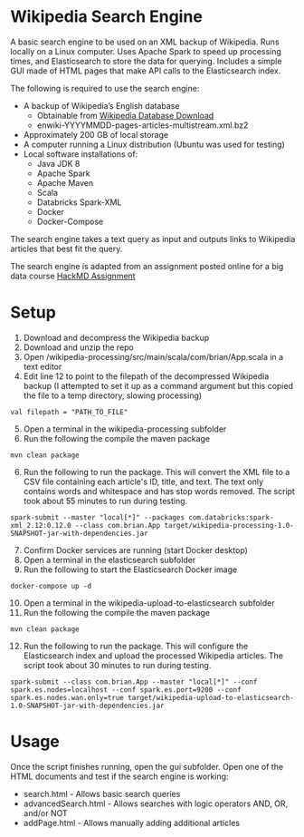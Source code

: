 # Wikipedia Search Engine
A basic search engine to be used on an XML backup of Wikipedia. Runs locally on a Linux computer. Uses Apache Spark to speed up processing times, and Elasticsearch to store the data for querying. Includes a simple GUI made of HTML pages that make API calls to the Elasticsearch index.

The following is required to use the search engine: 
* A backup of Wikipedia’s English database
  * Obtainable from [Wikipedia Database Download](https://en.wikipedia.org/wiki/Wikipedia:Database_download)
  * enwiki-YYYYMMDD-pages-articles-multistream.xml.bz2
* Approximately 200 GB of local storage
* A computer running a Linux distribution (Ubuntu was used for testing) 
* Local software installations of:
  * Java JDK 8
  * Apache Spark
  * Apache Maven
  * Scala
  * Databricks Spark-XML
  * Docker
  * Docker-Compose

The search engine takes a text query as input and outputs links to Wikipedia articles that best fit the query.

The search engine is adapted from an assignment posted online for a big data course [HackMD Assignment](https://hackmd.io/@9NHMbs3cSOmGDKDUbhIviQ/H1LM2fR5m?type=view)

# Setup
1. Download and decompress the Wikipedia backup
2. Download and unzip the repo
3. Open /wikipedia-processing/src/main/scala/com/brian/App.scala in a text editor
4. Edit line 12 to point to the filepath of the decompressed Wikipedia backup (I attempted to set it up as a command argument but this copied the file to a temp directory, slowing processing)
```
val filepath = "PATH_TO_FILE"
```

5. Open a terminal in the wikipedia-processing subfolder
6. Run the following the compile the maven package
```
mvn clean package
```

6. Run the following to run the package. This will convert the XML file to a CSV file containing each article's ID, title, and text. The text only contains words and whitespace and has stop words removed. The script took about 55 minutes to run during testing.
```
spark-submit --master "local[*]" --packages com.databricks:spark-xml_2.12:0.12.0 --class com.brian.App target/wikipedia-processing-1.0-SNAPSHOT-jar-with-dependencies.jar
```

7. Confirm Docker services are running (start Docker desktop)
8. Open a terminal in the elasticsearch subfolder
9. Run the following to start the Elasticsearch Docker image
```
docker-compose up -d
```

10. Open a terminal in the wikipedia-upload-to-elasticsearch subfolder
11. Run the following the compile the maven package
```
mvn clean package
```

12. Run the following to run the package. This will configure the Elasticsearch index and upload the processed Wikipedia articles. The script took about 30 minutes to run during testing.
```
spark-submit --class com.brian.App --master "local[*]" --conf spark.es.nodes=localhost --conf spark.es.port=9200 --conf spark.es.nodes.wan.only=true target/wikipedia-upload-to-elasticsearch-1.0-SNAPSHOT-jar-with-dependencies.jar
```


# Usage
Once the script finishes running, open the gui subfolder. Open one of the HTML documents and test if the search engine is working:
  * search.html - Allows basic search queries
  * advancedSearch.html - Allows searches with logic operators AND, OR, and/or NOT
  * addPage.html - Allows manually adding additional articles
